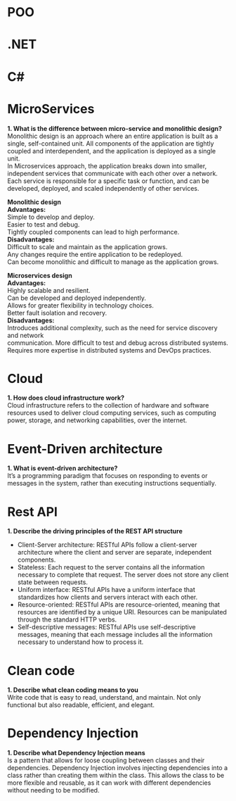 # POO 

# .NET  

# C#  

# MicroServices  
**1. What is the difference between micro-service and monolithic design?**  
Monolithic design is an approach where an entire application is built as a single, self-contained unit. All components of the application are tightly coupled and interdependent, and the
application is deployed as a single unit.  
In Microservices approach, the application breaks down into smaller, independent services that communicate with each other over a network. Each service is responsible for a specific task or function, and can be developed, deployed, and scaled independently of other services.

**Monolithic design**  
**Advantages:**  
Simple to develop and deploy.  
Easier to test and debug.  
Tightly coupled components can lead to high performance.  
**Disadvantages:**  
Difficult to scale and maintain as the application grows.  
Any changes require the entire application to be redeployed.  
Can become monolithic and difficult to manage as the application grows.  

**Microservices design**  
**Advantages:**  
Highly scalable and resilient.  
Can be developed and deployed independently.  
Allows for greater flexibility in technology choices.  
Better fault isolation and recovery.  
**Disadvantages:**  
Introduces additional complexity, such as the need for service discovery and network  
communication.
More difficult to test and debug across distributed systems.
Requires more expertise in distributed systems and DevOps practices.

# Cloud  
**1. How does cloud infrastructure work?**  
Cloud infrastructure refers to the collection of hardware and software resources used to deliver cloud computing services, such as computing power, storage, and networking capabilities, over the internet.

# Event-Driven architecture  
**1. What is event-driven architecture?**   
It’s a programming paradigm that focuses on responding to events or messages in the system,
rather than executing instructions sequentially.

# Rest API  
**1. Describe the driving principles of the REST API structure**  
- Client-Server architecture: RESTful APIs follow a client-server architecture where the client and server are separate, independent components.  
- Stateless: Each request to the server contains all the information necessary to complete that request. The server does not store any client state between requests.  
- Uniform interface: RESTful APIs have a uniform interface that standardizes how clients and servers interact with each other.  
- Resource-oriented: RESTful APIs are resource-oriented, meaning that resources are identified by a unique URI. Resources can be manipulated through the standard HTTP verbs.  
- Self-descriptive messages: RESTful APIs use self-descriptive messages, meaning that each message includes all the information necessary to understand how to process it.

# Clean code  
**1. Describe what clean coding means to you**  
Write code that is easy to read, understand, and maintain. Not only functional but also readable, efficient, and elegant.

# Dependency Injection  
**1. Describe what Dependency Injection means**  
Is a pattern that allows for loose coupling between classes and their dependencies. Dependency Injection involves injecting dependencies into a class rather than creating them within the class. This allows the class to be more flexible and reusable, as it can work with different dependencies without needing to be modified.
